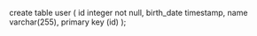 create table user (
id integer not null,
birth_date timestamp,
name varchar(255),
primary key (id)
);
